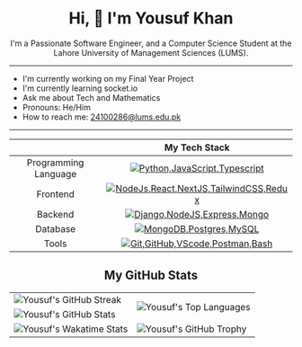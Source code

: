 <div
  align="center"
>

# Hi, 👋 I'm Yousuf Khan
I'm a Passionate Software Engineer, and a Computer Science Student at the Lahore University of Management Sciences (LUMS).
</div>
<hr>

- I'm currently working on my Final Year Project
- I'm currently learning socket.io
- Ask me about Tech and Mathematics
- Pronouns: He/Him
- How to reach me: [24100286@lums.edu.pk](mailto:24100286@lums.edu.pk) 
<hr>

<div align=center>

||My Tech Stack|
|:-:|:-:|
|Programming Language | [![Python,JavaScript,Typescript](https://skillicons.dev/icons?i=python,js,ts)](https://skillicons.dev)|
|Frontend | [![NodeJs,React,NextJS,TailwindCSS,Redux](https://skillicons.dev/icons?i=nodejs,react,nextjs,tailwindcss,redux)](https://skillicons.dev)|
|Backend | [![Django,NodeJS,Express,Mongo](https://skillicons.dev/icons?i=django,nodejs,expressjs,mongo)](https://skillicons.dev)|
|Database | [![MongoDB,Postgres,MySQL](https://skillicons.dev/icons?i=mongodb,postgres,mysql)](https://skillicons.dev)|
|Tools | [![Git,GitHub,VScode,Postman,Bash](https://skillicons.dev/icons?i=git,github,vscode,postman,bash)](https://skillicons.dev)|

## My GitHub Stats




<table>
  <tr>
    <td>
      <img
        src="https://github-readme-streak-stats.herokuapp.com/?user=Yousuf24100286&theme=radical&width=100%"
        alt="Yousuf's GitHub Streak"
      />
    </td>
    <td
      rowspan="2" 
    >
      <img
        src="https://github-readme-stats.vercel.app/api/top-langs/?username=Yousuf24100286&theme=radical"
        alt="Yousuf's Top Languages"
      />
    </td>
  </tr>
  <tr>
    <td>
      <img
        src="https://github-readme-stats.vercel.app/api?username=Yousuf24100286&show_icons=true&theme=radical&count_private=true&width=100%"
        alt="Yousuf's GitHub Stats"
      />
    </td>
  </tr>
  <tr>
    <td>
      <img
        src="https://github-readme-stats.vercel.app/api/wakatime?username=Yousuf24100286&theme=radical"
        alt="Yousuf's Wakatime Stats"
      />
    </td>
    <td>
      <img
        src="https://github-profile-trophy.vercel.app/?username=Yousuf24100286&column=3&theme=radical&no-frame=true&no-bg=true&margin-w=5&margin-h=5"
        alt="Yousuf's GitHub Trophy"
      />
    </td>
  </tr>
</table>
<!-- 
![Yousuf's GitHub Trophy](https://github-profile-trophy.vercel.app/?username=Yousuf24100286&column=4&theme=radical&no-frame=true&no-bg=true&margin-w=15&margin-h=15) -->

</div>

<!-- ![Yousuf's GitHub Activity Graph](https://activity-graph.herokuapp.com/graph?username=Yousuf24100286&theme=react-dark) -->



<!-- <h2
  style="
    font-size: 2rem; 
    font-weight: 700; 
    color: #ffffff; 
    align-items: center; 
    justify-content: center; 
    display: flex; 
    font-family: 'Inter', sans-serif;"
>My Tech Stack</h2> -->

<!--
**Yousuf24100286/Yousuf24100286** is a ✨ _special_ ✨ repository because its `README.md` (this file) appears on your GitHub profile.

Here are some ideas to get you started:

- 🔭 I’m currently working on ...
- 🌱 I’m currently learning ...
- 👯 I’m looking to collaborate on ...
- 🤔 I’m looking for help with ...
- 💬 Ask me about ...
- 📫 How to reach me: ...
- 😄 Pronouns: ...
- ⚡ Fun fact: ...
-->
